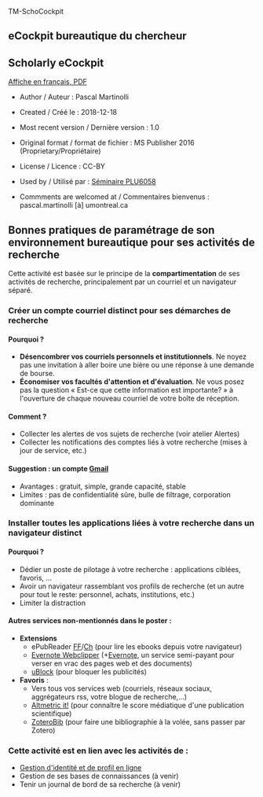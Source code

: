 TM-SchoCockpit

## eCockpit bureautique du chercheur
## Scholarly eCockpit 

[Affiche en français, PDF](https://github.com/pmartinolli/TM-SchoCockpit/blob/master/files/TM-SchoCockpit-1.0.fr.pdf)

* Author / Auteur : Pascal Martinolli

* Created / Créé le : 2018-12-18

* Most recent version / Dernière version : 1.0

* Original format / format de fichier : MS Publisher 2016 (Proprietary/Propriétaire)

* License / Licence : CC-BY

* Used by / Utilisé par  : [Séminaire PLU6058](http://guides.bib.umontreal.ca/cours/1-PLU6058)

* Commments are welcomed at / Commentaires bienvenus : pascal.martinolli [à] umontreal.ca




## Bonnes pratiques de paramétrage de son environnement bureautique pour ses activités de recherche

Cette activité est basée sur le principe de la **compartimentation** de ses activités de recherche, principalement par un courriel et un navigateur séparé.

### Créer un compte courriel distinct pour ses démarches de recherche

#### Pourquoi ?
- **Désencombrer vos courriels personnels et institutionnels**. Ne noyez pas une invitation à aller boire une bière ou une réponse à une demande de bourse.
- **Économiser vos facultés d'attention et d'évaluation**. Ne vous posez pas la question « Est-ce que cette information est importante? » à l'ouverture de chaque nouveau courriel de votre boîte de réception.

#### Comment ?
- Collecter les alertes de vos sujets de recherche (voir atelier Alertes)
- Collecter les notifications des comptes liés à votre recherche (mises à jour de service, etc.)

#### Suggestion : un compte [Gmail](https://mail.google.com)
- Avantages : gratuit, simple, grande capacité, stable
- Limites : pas de confidentialité sûre, bulle de filtrage, corporation dominante


### Installer toutes les applications liées à votre recherche dans un navigateur distinct

#### Pourquoi ?
- Dédier un poste de pilotage à votre recherche : applications ciblées, favoris, ...
- Avoir un navigateur rassemblant vos profils de recherche (et un autre pour tout le reste: personnel, achats, institutions, etc.)
- Limiter la distraction 

#### Autres services non-mentionnés dans le poster :
- **Extensions**
  - ePubReader [FF](https://addons.mozilla.org/en-US/firefox/addon/epubreader/)/[Ch](https://chrome.google.com/webstore/detail/epubreader/) (pour lire les ebooks depuis votre navigateur)
  - [Evernote Webclipper](https://evernote.com/intl/fr/features/webclipper) (+[Evernote](https://evernote.com), un service semi-payant pour verser en vrac des pages web et des documents)
  - [uBlock](https://github.com/gorhill/uBlock) (pour bloquer les publicités)
- **Favoris** :
  - Vers tous vos services web (courriels, réseaux sociaux, aggrégateurs rss, votre blogue de recherche,...)
  - [Altmetric it!](https://www.altmetric.com/products/free-tools/bookmarklet/) (pour connaître le score médiatique d'une publication scientifique)
  - [ZoteroBib](https://zbib.org/) (pour faire une bibliographie à la volée, sans passer par Zotero)
 
 

### Cette activité est en lien avec les activités de :
- [Gestion d'identité et de profil en ligne](https://github.com/pmartinolli/TM-SchoProMa)
- Gestion de ses bases de connaissances (à venir)
- Tenir un journal de bord de sa recherche (à venir)


